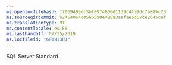 ```yaml
---
ms.openlocfilehash: 17069499df3bf0974866d1139c4f99dc7b08bc26
ms.sourcegitcommit: b2464064c0566590e486a3aafae6d67ce2645cef
ms.translationtype: MT
ms.contentlocale: es-ES
ms.lasthandoff: 07/15/2019
ms.locfileid: "68191381"
---
```

SQL Server Standard
